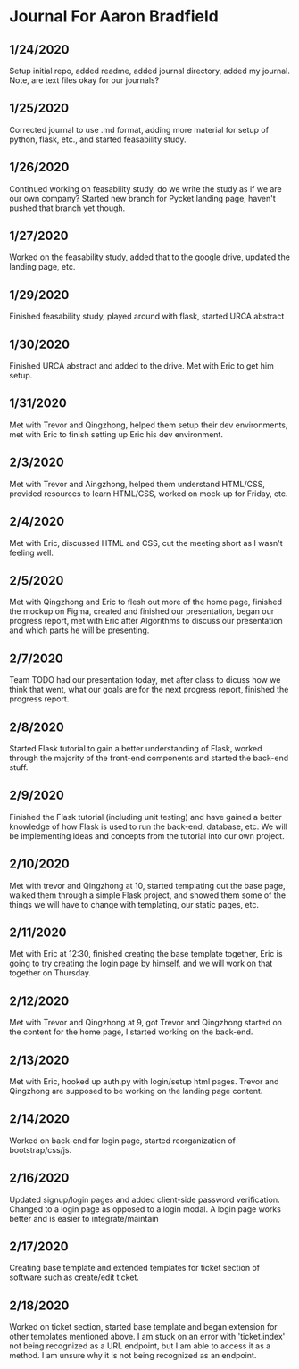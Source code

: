 # Journal For Aaron Bradfield
## 1/24/2020
Setup initial repo, added readme, added journal directory, added my journal.
Note, are text files okay for our journals? 

## 1/25/2020
Corrected journal to use .md format, adding more material for setup of python, flask, etc., and started feasability study.

## 1/26/2020
Continued working on feasability study, do we write the study as if we are our own company? Started new branch for Pycket landing page, haven't pushed that branch yet though.

## 1/27/2020
Worked on the feasability study, added that to the google drive, updated the landing page, etc. 

## 1/29/2020
Finished feasability study, played around with flask, started URCA abstract

## 1/30/2020
Finished URCA abstract and added to the drive. Met with Eric to get him setup.

## 1/31/2020
Met with Trevor and Qingzhong, helped them setup their dev environments, met with Eric to finish setting up Eric his dev environment. 

## 2/3/2020
Met with Trevor and Aingzhong, helped them understand HTML/CSS, provided resources to learn HTML/CSS, worked on mock-up for Friday, etc.

## 2/4/2020
Met with Eric, discussed HTML and CSS, cut the meeting short as I wasn't feeling well.

## 2/5/2020
Met with Qingzhong and Eric to flesh out more of the home page, finished the mockup on Figma, created and finished our presentation, began our progress report, met with Eric after Algorithms to discuss our presentation and which parts he will be presenting. 

## 2/7/2020
Team TODO had our presentation today, met after class to dicuss how we think that went, what our goals are for the next progress report, finished the progress report.

## 2/8/2020
Started Flask tutorial to gain a better understanding of Flask, worked through the majority of the front-end components and started the back-end stuff.

## 2/9/2020
Finished the Flask tutorial (including unit testing) and have gained a better knowledge of how Flask is used to run the back-end, database, etc. We will be implementing ideas and concepts from the tutorial into our own project.

## 2/10/2020
Met with trevor and Qingzhong at 10, started templating out the base page, walked them through a simple Flask project, and showed them some of the things we will have to change with templating, our static pages, etc.

## 2/11/2020
Met with Eric at 12:30, finished creating the base template together, Eric is going to try creating the login page by himself, and we will work on that together on Thursday.

## 2/12/2020
Met with Trevor and Qingzhong at 9, got Trevor and Qingzhong started on the content for the home page, I started working on the back-end.

## 2/13/2020
Met with Eric, hooked up auth.py with login/setup html pages. Trevor and Qingzhong are supposed to be working on the landing page content.

## 2/14/2020
Worked on back-end for login page, started reorganization of bootstrap/css/js.

## 2/16/2020
Updated signup/login pages and added client-side password verification. Changed to a login page as opposed to a login modal. A login page works better and is easier to integrate/maintain

## 2/17/2020
Creating base template and extended templates for ticket section of software such as create/edit ticket.

## 2/18/2020
Worked on ticket section, started base template and began extension for other templates mentioned above. I am stuck on an error with 'ticket.index' not being recognized as a URL endpoint, but I am able to access it as a method. I am unsure why it is not being recognized as an endpoint.